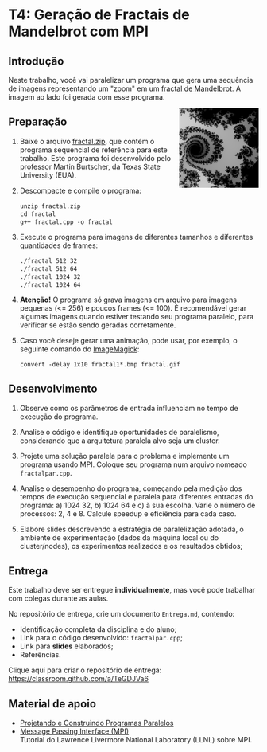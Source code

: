 # T4: Geração de Fractais de Mandelbrot com MPI


## Introdução


Neste trabalho, você vai paralelizar um programa que gera uma sequência de imagens representando um "zoom" em um [fractal de Mandelbrot](https://en.wikipedia.org/wiki/Mandelbrot_set). A imagem ao lado foi gerada com esse programa.

<img src="fractal.gif" height="160px" align="right">


## Preparação

1. Baixe o arquivo [fractal.zip](fractal.zip), que contém o programa sequencial de referência para este trabalho. Este programa foi desenvolvido pelo professor Martin Burtscher, da Texas State University (EUA).

2. Descompacte e compile o programa:
   ```
   unzip fractal.zip
   cd fractal
   g++ fractal.cpp -o fractal
   ```

3. Execute o programa para imagens de diferentes tamanhos e diferentes quantidades de frames:
   ```
   ./fractal 512 32
   ./fractal 512 64
   ./fractal 1024 32
   ./fractal 1024 64
   ```

4. **Atenção!** O programa só grava imagens em arquivo para imagens pequenas (<= 256) e poucos frames (<= 100). É recomendável gerar algumas imagens quando estiver testando seu programa paralelo, para verificar se estão sendo geradas corretamente. 

5. Caso você deseje gerar uma animação, pode usar, por exemplo, o seguinte comando do [ImageMagick](http://www.imagemagick.org):
   ```
   convert -delay 1x10 fractal1*.bmp fractal.gif
   ```



## Desenvolvimento



1. Observe como os parâmetros de entrada influenciam no tempo de execução do programa.

2. Analise o código e identifique oportunidades de paralelismo, considerando que a arquitetura paralela alvo seja um cluster.

3. Projete uma solução paralela para o problema e implemente um programa usando MPI. Coloque seu programa num arquivo nomeado `fractalpar.cpp`.

4. Analise o desempenho do programa, começando pela medição dos tempos de execução sequencial e paralela para diferentes entradas do programa: a) 1024 32, b) 1024 64 e c) à sua escolha. Varie o número de processos: 2, 4 e 8. Calcule speedup e eficiência para cada caso. 

5. Elabore slides descrevendo a estratégia de paralelização adotada, o ambiente de experimentação (dados da máquina local ou do cluster/nodes), os experimentos realizados e os resultados obtidos;

## Entrega

Este trabalho deve ser entregue **individualmente**, mas você pode trabalhar com colegas durante as aulas.

No repositório de entrega, crie um documento `Entrega.md`, contendo:
 - Identificação completa da disciplina e do aluno;
 - Link para o código desenvolvido: `fractalpar.cpp`;
 - Link para **slides** elaborados;
 - Referências.

Clique aqui para criar o repositório de entrega: https://classroom.github.com/a/TeGDJVa6



## Material de apoio

- [Projetando e Construindo Programas Paralelos](https://setrem.com.br/erad2019/data/pdf/minicursos/mc02.pdf)
- [Message Passing Interface (MPI)](https://computing.llnl.gov/tutorials/mpi/)  
  Tutorial do Lawrence Livermore National Laboratory (LLNL) sobre MPI.
